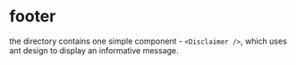# footer

the directory contains one simple component - `<Disclaimer />`, which uses ant design to display an informative message.